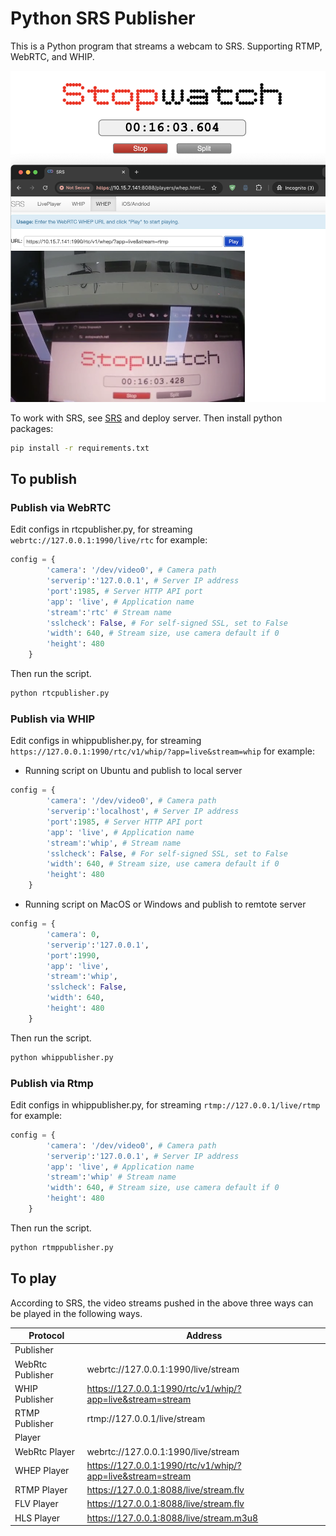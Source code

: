 # Python SRS Publisher
This is a Python program that streams a webcam to SRS. Supporting RTMP, WebRTC, and WHIP.

![image](https://github.com/moyucoding/pythonsrspub/blob/main/images/rtmp.jpg)

To work with SRS, see [SRS](https://github.com/ossrs/srs) and deploy server. Then install python packages:

```bash
pip install -r requirements.txt
```

## To publish
### Publish via WebRTC
Edit configs in rtcpublisher.py, for streaming ```webrtc://127.0.0.1:1990/live/rtc``` for example:

```python
config = {
        'camera': '/dev/video0', # Camera path
        'serverip':'127.0.0.1', # Server IP address
        'port':1985, # Server HTTP API port
        'app': 'live', # Application name
        'stream':'rtc' # Stream name
        'sslcheck': False, # For self-signed SSL, set to False
        'width': 640, # Stream size, use camera default if 0
        'height': 480
    }
```
Then run the script.
```bash
python rtcpublisher.py
```

### Publish via WHIP
Edit configs in whippublisher.py, for streaming ```https://127.0.0.1:1990/rtc/v1/whip/?app=live&stream=whip``` for example:
* Running script on Ubuntu and publish to local server

```python
config = {
        'camera': '/dev/video0', # Camera path
        'serverip':'localhost', # Server IP address
        'port':1985, # Server HTTP API port
        'app': 'live', # Application name
        'stream':'whip', # Stream name
        'sslcheck': False, # For self-signed SSL, set to False
        'width': 640, # Stream size, use camera default if 0
        'height': 480
    }
```

* Running script on MacOS or Windows and publish to remtote server
```python
config = {
        'camera': 0,
        'serverip':'127.0.0.1',
        'port':1990,
        'app': 'live',
        'stream':'whip',
        'sslcheck': False,
        'width': 640,
        'height': 480
    }
```

Then run the script.
```bash
python whippublisher.py
```

### Publish via Rtmp
Edit configs in whippublisher.py, for streaming ```rtmp://127.0.0.1/live/rtmp``` for example:

```python
config = {
        'camera': '/dev/video0', # Camera path
        'serverip':'127.0.0.1', # Server IP address
        'app': 'live', # Application name
        'stream':'whip' # Stream name
        'width': 640, # Stream size, use camera default if 0
        'height': 480
    }
```
Then run the script.
```bash
python rtmppublisher.py
```

## To play
According to SRS, the video streams pushed in the above three ways can be played in the following ways.

| Protocol | Address |
|--|--|
|Publisher||
|WebRtc Publisher|webrtc://127.0.0.1:1990/live/stream|
|WHIP Publisher|https://127.0.0.1:1990/rtc/v1/whip/?app=live&stream=stream|
|RTMP Publisher|rtmp://127.0.0.1/live/stream|
|Player||
|WebRtc Player|webrtc://127.0.0.1:1990/live/stream|
|WHEP Player|https://127.0.0.1:1990/rtc/v1/whip/?app=live&stream=stream|
|RTMP Player|https://127.0.0.1:8088/live/stream.flv|
|FLV Player|https://127.0.0.1:8088/live/stream.flv|
|HLS Player|https://127.0.0.1:8088/live/stream.m3u8|
